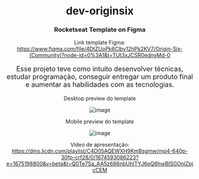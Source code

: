 <div align="center"> 

# dev-originsix
### Rocketseat Template on Figma

Link template Figma:
https://www.figma.com/file/4DtZUoPk6Clby12hPk2KV7/Origin-Six-(Community)?node-id=0%3A1&t=TUt3xJCSR0ednyMd-0

<p style="font-size: 18px">Esse projeto teve como intuito desenvolver técnicas, estudar programação, conseguir entregar um produto final e aumentar as habilidades com as tecnologias.</p>

Desktop preview do template
<br />

![image](https://user-images.githubusercontent.com/68341332/214409588-047bee8f-d668-488f-ab4e-d48692131f07.png)

Mobile preview do template
<br />

![image](https://user-images.githubusercontent.com/68341332/214409773-06413f6f-c68f-4a95-b4b9-1c6b9f03f1b6.png)

Video de apresentação:
https://dms.licdn.com/playlist/C4D05AQEWXH9KmBsgmw/mp4-640p-30fp-crf28/0/1674593086223?e=1675198800&v=beta&t=Q0Te7Sa_AA5z686nbUhITYJ6eQ6hwBISGOnlZpjcCEM

  
</div>
